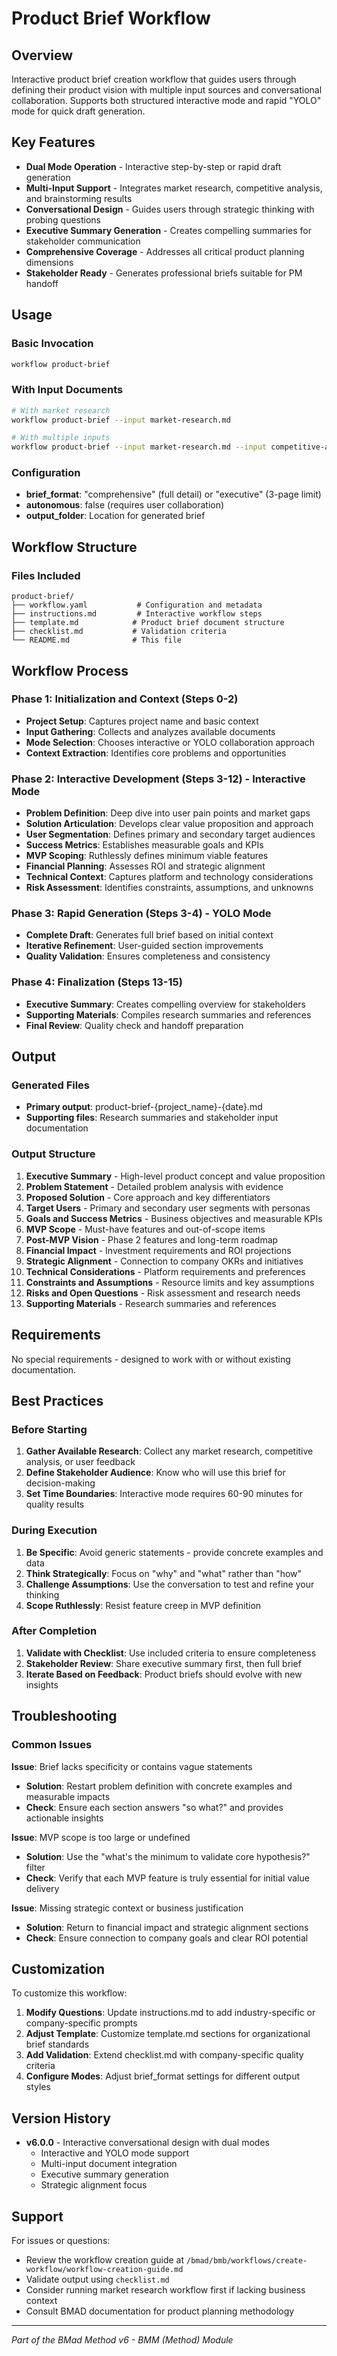 # Product Brief Workflow

## Overview

Interactive product brief creation workflow that guides users through defining their product vision with multiple input sources and conversational collaboration. Supports both structured interactive mode and rapid "YOLO" mode for quick draft generation.

## Key Features

- **Dual Mode Operation** - Interactive step-by-step or rapid draft generation
- **Multi-Input Support** - Integrates market research, competitive analysis, and brainstorming results
- **Conversational Design** - Guides users through strategic thinking with probing questions
- **Executive Summary Generation** - Creates compelling summaries for stakeholder communication
- **Comprehensive Coverage** - Addresses all critical product planning dimensions
- **Stakeholder Ready** - Generates professional briefs suitable for PM handoff

## Usage

### Basic Invocation

```bash
workflow product-brief
```

### With Input Documents

```bash
# With market research
workflow product-brief --input market-research.md

# With multiple inputs
workflow product-brief --input market-research.md --input competitive-analysis.md
```

### Configuration

- **brief_format**: "comprehensive" (full detail) or "executive" (3-page limit)
- **autonomous**: false (requires user collaboration)
- **output_folder**: Location for generated brief

## Workflow Structure

### Files Included

```
product-brief/
├── workflow.yaml           # Configuration and metadata
├── instructions.md         # Interactive workflow steps
├── template.md            # Product brief document structure
├── checklist.md           # Validation criteria
└── README.md              # This file
```

## Workflow Process

### Phase 1: Initialization and Context (Steps 0-2)

- **Project Setup**: Captures project name and basic context
- **Input Gathering**: Collects and analyzes available documents
- **Mode Selection**: Chooses interactive or YOLO collaboration approach
- **Context Extraction**: Identifies core problems and opportunities

### Phase 2: Interactive Development (Steps 3-12) - Interactive Mode

- **Problem Definition**: Deep dive into user pain points and market gaps
- **Solution Articulation**: Develops clear value proposition and approach
- **User Segmentation**: Defines primary and secondary target audiences
- **Success Metrics**: Establishes measurable goals and KPIs
- **MVP Scoping**: Ruthlessly defines minimum viable features
- **Financial Planning**: Assesses ROI and strategic alignment
- **Technical Context**: Captures platform and technology considerations
- **Risk Assessment**: Identifies constraints, assumptions, and unknowns

### Phase 3: Rapid Generation (Steps 3-4) - YOLO Mode

- **Complete Draft**: Generates full brief based on initial context
- **Iterative Refinement**: User-guided section improvements
- **Quality Validation**: Ensures completeness and consistency

### Phase 4: Finalization (Steps 13-15)

- **Executive Summary**: Creates compelling overview for stakeholders
- **Supporting Materials**: Compiles research summaries and references
- **Final Review**: Quality check and handoff preparation

## Output

### Generated Files

- **Primary output**: product-brief-{project_name}-{date}.md
- **Supporting files**: Research summaries and stakeholder input documentation

### Output Structure

1. **Executive Summary** - High-level product concept and value proposition
2. **Problem Statement** - Detailed problem analysis with evidence
3. **Proposed Solution** - Core approach and key differentiators
4. **Target Users** - Primary and secondary user segments with personas
5. **Goals and Success Metrics** - Business objectives and measurable KPIs
6. **MVP Scope** - Must-have features and out-of-scope items
7. **Post-MVP Vision** - Phase 2 features and long-term roadmap
8. **Financial Impact** - Investment requirements and ROI projections
9. **Strategic Alignment** - Connection to company OKRs and initiatives
10. **Technical Considerations** - Platform requirements and preferences
11. **Constraints and Assumptions** - Resource limits and key assumptions
12. **Risks and Open Questions** - Risk assessment and research needs
13. **Supporting Materials** - Research summaries and references

## Requirements

No special requirements - designed to work with or without existing documentation.

## Best Practices

### Before Starting

1. **Gather Available Research**: Collect any market research, competitive analysis, or user feedback
2. **Define Stakeholder Audience**: Know who will use this brief for decision-making
3. **Set Time Boundaries**: Interactive mode requires 60-90 minutes for quality results

### During Execution

1. **Be Specific**: Avoid generic statements - provide concrete examples and data
2. **Think Strategically**: Focus on "why" and "what" rather than "how"
3. **Challenge Assumptions**: Use the conversation to test and refine your thinking
4. **Scope Ruthlessly**: Resist feature creep in MVP definition

### After Completion

1. **Validate with Checklist**: Use included criteria to ensure completeness
2. **Stakeholder Review**: Share executive summary first, then full brief
3. **Iterate Based on Feedback**: Product briefs should evolve with new insights

## Troubleshooting

### Common Issues

**Issue**: Brief lacks specificity or contains vague statements

- **Solution**: Restart problem definition with concrete examples and measurable impacts
- **Check**: Ensure each section answers "so what?" and provides actionable insights

**Issue**: MVP scope is too large or undefined

- **Solution**: Use the "what's the minimum to validate core hypothesis?" filter
- **Check**: Verify that each MVP feature is truly essential for initial value delivery

**Issue**: Missing strategic context or business justification

- **Solution**: Return to financial impact and strategic alignment sections
- **Check**: Ensure connection to company goals and clear ROI potential

## Customization

To customize this workflow:

1. **Modify Questions**: Update instructions.md to add industry-specific or company-specific prompts
2. **Adjust Template**: Customize template.md sections for organizational brief standards
3. **Add Validation**: Extend checklist.md with company-specific quality criteria
4. **Configure Modes**: Adjust brief_format settings for different output styles

## Version History

- **v6.0.0** - Interactive conversational design with dual modes
  - Interactive and YOLO mode support
  - Multi-input document integration
  - Executive summary generation
  - Strategic alignment focus

## Support

For issues or questions:

- Review the workflow creation guide at `/bmad/bmb/workflows/create-workflow/workflow-creation-guide.md`
- Validate output using `checklist.md`
- Consider running market research workflow first if lacking business context
- Consult BMAD documentation for product planning methodology

---

_Part of the BMad Method v6 - BMM (Method) Module_
